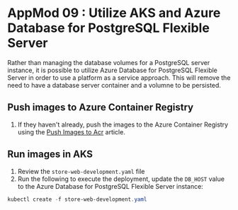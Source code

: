 # AppMod 09 : Utilize AKS and Azure Database for PostgreSQL Flexible Server

Rather than managing the database volumes for a PostgreSQL server instance, it is possible to utilize Azure Database for PostgreSQL Flexible Server in order to use a platform as a service approach. This will remove the need to have a database server container and a volumne to be persisted.

## Push images to Azure Container Registry

1. If they haven't already, push the images to the Azure Container Registry using the [Push Images to Acr](./../Misc/01_PushImagesToAcr.md) article.

## Run images in AKS

1. Review the `store-web-development.yaml` file
2. Run the following to execute the deployment, update the `DB_HOST` value to the Azure Database for PostgreSQL Flexible Server instance:

  ```powershell
  kubectl create -f store-web-development.yaml
  ```
